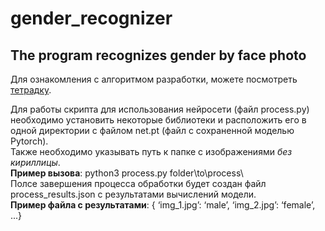 # gender_recognizer
## The program recognizes gender by face photo
Для ознакомления с алгоритмом разработки, можете посмотреть <a href='https://github.com/IamSVP94/gender_recognizer/blob/master/NtechLab.ipynb'>тетрадку</a>.<br/>

Для работы скрипта для использования нейросети (файл process.py) необходимо установить некоторые библиотеки и расположить его в одной директории с файлом net.pt (файл с сохраненной моделью Pytorch).<br/>
Также необходимо указывать путь к папке с изображениями *без кириллицы*.<br/>
**Пример вызова**: python3 process.py folder\to\process\ <br/>
Полсе завершения процесса обработки будет создан файл process_results.json с результатами вычислений модели. <br/>
**Пример файла с результатами**: { ‘img_1.jpg’: ‘male’, ‘img_2.jpg’: ‘female’, ...}<br/>
